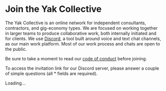 ---
---
# Join the Yak Collective

The Yak Collective is an online network for independent consultants, contractors, and gig-economy types. We are focused on working together in larger teams to produce collaborative work, both internally initiated and for clients. We use [Discord](https://discord.com/), a tool built around voice and text chat channels, as our main work platform. Most of our work process and chats are open to the public.

Be sure to take a moment to read our [code of conduct](https://roamresearch.com/#/app/ArtOfGig/page/i92e8kE2x) before joining.

To access the invitation link for our Discord server, please answer a couple of simple questions (all <span class="required">*</span> fields are required).

<div>
    <script type="text/javascript">
	app_id="5f70876d8e7037001504bfe8";
	distribution_key="dist_2";
    </script>
    <script type="text/javascript" src="https://loader.knack.com/5f70876d8e7037001504bfe8/dist_2/knack.js"></script>
    <div id="knack-dist_2">Loading...</div>
</div>
